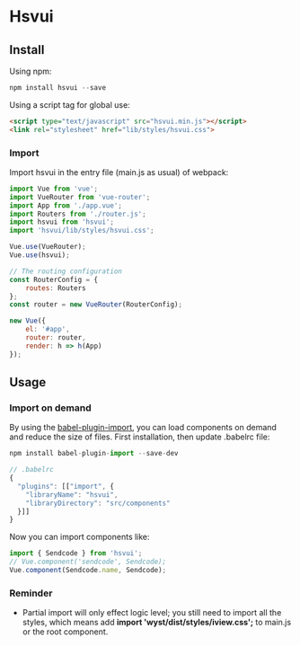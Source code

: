 # Hsvui

## Install

Using npm:
``` js
npm install hsvui --save
```

Using a script tag for global use:

``` html
<script type="text/javascript" src="hsvui.min.js"></script>
<link rel="stylesheet" href="lib/styles/hsvui.css">
```

### Import

Import hsvui in the entry file (main.js as usual) of webpack:

``` js
import Vue from 'vue';
import VueRouter from 'vue-router';
import App from './app.vue';
import Routers from './router.js';
import hsvui from 'hsvui';
import 'hsvui/lib/styles/hsvui.css';

Vue.use(VueRouter);
Vue.use(hsvui);

// The routing configuration
const RouterConfig = {
    routes: Routers
};
const router = new VueRouter(RouterConfig);

new Vue({
    el: '#app',
    router: router,
    render: h => h(App)
});
```
## Usage

### Import on demand #

By using the [babel-plugin-import](https://github.com/ant-design/babel-plugin-import), you can load components on demand and reduce the size of files. First installation, then update .babelrc file:

``` js
npm install babel-plugin-import --save-dev
```

``` js
// .babelrc
{
  "plugins": [["import", {
    "libraryName": "hsvui",
    "libraryDirectory": "src/components"
  }]]
}
```

Now you can import components like:

``` js
import { Sendcode } from 'hsvui';
// Vue.component('sendcode', Sendcode);
Vue.component(Sendcode.name, Sendcode);
```

### Reminder

- Partial import will only effect logic level; you still need to import all the styles, which means add **import 'wyst/dist/styles/iview.css';** to main.js or the root component.
